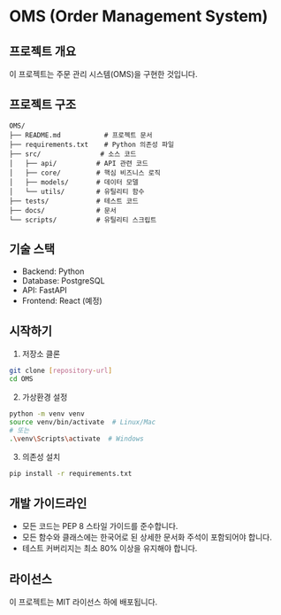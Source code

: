 # OMS (Order Management System)

## 프로젝트 개요
이 프로젝트는 주문 관리 시스템(OMS)을 구현한 것입니다.

## 프로젝트 구조
```
OMS/
├── README.md           # 프로젝트 문서
├── requirements.txt    # Python 의존성 파일
├── src/               # 소스 코드
│   ├── api/          # API 관련 코드
│   ├── core/         # 핵심 비즈니스 로직
│   ├── models/       # 데이터 모델
│   └── utils/        # 유틸리티 함수
├── tests/            # 테스트 코드
├── docs/             # 문서
└── scripts/          # 유틸리티 스크립트
```

## 기술 스택
- Backend: Python
- Database: PostgreSQL
- API: FastAPI
- Frontend: React (예정)

## 시작하기
1. 저장소 클론
```bash
git clone [repository-url]
cd OMS
```

2. 가상환경 설정
```bash
python -m venv venv
source venv/bin/activate  # Linux/Mac
# 또는
.\venv\Scripts\activate  # Windows
```

3. 의존성 설치
```bash
pip install -r requirements.txt
```

## 개발 가이드라인
- 모든 코드는 PEP 8 스타일 가이드를 준수합니다.
- 모든 함수와 클래스에는 한국어로 된 상세한 문서화 주석이 포함되어야 합니다.
- 테스트 커버리지는 최소 80% 이상을 유지해야 합니다.

## 라이선스
이 프로젝트는 MIT 라이선스 하에 배포됩니다.